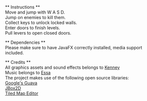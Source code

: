 ** Instructions **  
Move and jump with W A S D.  
Jump on enemies to kill them.  
Collect keys to unlock locked walls.  
Enter doors to finish levels.  
Pull levers to open closed doors.  

** Dependencies **  
Please make sure to have JavaFX correctly installed, media support included.

** Credits **  
All graphics assets and sound effects belongs to [Kenney](http://www.kenney.nl/)  
Music belongs to [Essa](https://soundcloud.com/essa-1/sets/generic-game-music-loops)  
The project makes use of the following open source libraries:  
[Google's Guava](https://github.com/google/guava)  
[JBox2D](http://www.jbox2d.org/)  
[Tiled Map Editor](http://www.mapeditor.org/)  
